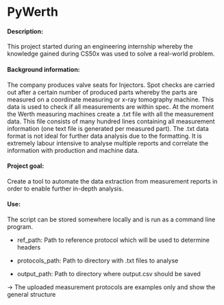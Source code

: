 # PyWerth

#### Description:
This project started during an engineering internship whereby the knowledge gained during CS50x was used to solve a real-world problem.

#### Background information:

The company produces valve seats for Injectors. Spot checks are carried out after a certain number of produced parts whereby the parts are measured on a coordinate measuring or x-ray tomography machine. This data is used to check if all measurements are within spec. At the moment the Werth measuring machines create a .txt file with all the measurement data. This file consists of many hundred lines containing all measurement information (one text file is generated per measured part). The .txt data format is not ideal for further data analysis due to the formatting. It is extremely labour intensive to analyse multiple reports and correlate the information with production and machine data. 

#### Project goal:

Create a tool to automate the data extraction from measurement reports in order to enable further in-depth analysis.

#### Use:

The script can be stored somewhere locally and is run as a command line program.

- ref_path: Path to reference protocol which will be used to determine headers

- protocols_path: Path to directory with .txt files to analyse

- output_path: Path to directory where output.csv should be saved

-> The uploaded measurement protocols are examples only and show the general structure
